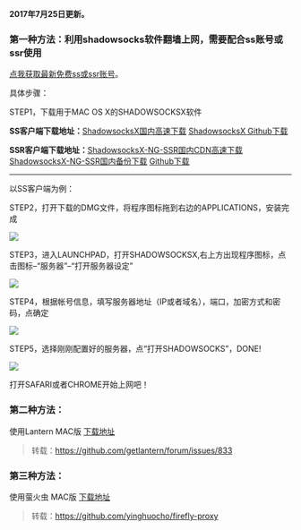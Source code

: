 **2017年7月25日更新。**

### 第一种方法：利用shadowsocks软件翻墙上网，需要配合ss账号或ssr使用

[点我获取最新免费ss或ssr账号](https://github.com/Alvin9999/new-pac/wiki/ss%E5%85%8D%E8%B4%B9%E8%B4%A6%E5%8F%B7)。

具体步骤：

STEP1，下载用于MAC OS X的SHADOWSOCKSX软件 

**SS客户端下载地址：**[ShadowsocksX国内高速下载](http://yuweining.cn/t/SS-Mac-X.dmg) [ShadowsocksX Github下载](https://github.com/shadowsocks/shadowsocks-iOS/releases)

**SSR客户端下载地址：**[ShadowsocksX-NG-SSR国内CDN高速下载](https://shimo.im/api/file/b0Um2Js1mBoqeMV4/attachments/law3fwzlSi8JliNq)  [ShadowsocksX-NG-SSR国内备份下载](https://www.babel.cc/share.do?s=1540367796358713)  [Github下载](https://github.com/shadowsocksr-backup/ShadowsocksX-NG/releases)

***

以SS客户端为例：

STEP2，打开下载的DMG文件，将程序图标拖到右边的APPLICATIONS，安装完成

![](https://raw.githubusercontent.com/Alvin9999/pac2/master/MAC1.png)

STEP3，进入LAUNCHPAD，打开SHADOWSOCKSX,右上方出现程序图标，点击图标–“服务器”–“打开服务器设定”

![](https://raw.githubusercontent.com/Alvin9999/pac2/master/MAC2.png)

STEP4，根据帐号信息，填写服务器地址（IP或者域名），端口，加密方式和密码，点确定

![](https://raw.githubusercontent.com/Alvin9999/pac2/master/MAC3.png)

STEP5，选择刚刚配置好的服务器，点“打开SHADOWSOCKS”，DONE!

![](https://raw.githubusercontent.com/Alvin9999/pac2/master/MAC4.png)

打开SAFARI或者CHROME开始上网吧！

### 第二种方法：

使用Lantern MAC版 [下载地址](https://raw.githubusercontent.com/getlantern/lantern-binaries/master/lantern-installer.dmg)

> 转载：https://github.com/getlantern/forum/issues/833

### 第三种方法：

使用萤火虫 MAC版 [下载地址](https://github.com/yinghuocho/download/blob/master/firefly_darwin_amd64_install.dmg?raw=true)

> 转载：https://github.com/yinghuocho/firefly-proxy

